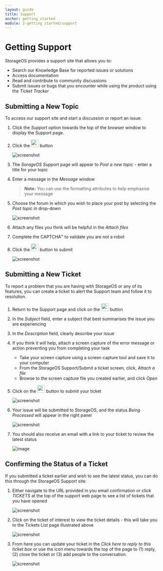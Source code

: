 ```yaml
---
layout: guide
title: Support
anchor: getting_started
module: 2-getting_started/support
---
```


# Getting Support

StorageOS provides a support site that allows you to:

* Search our Knowledge Base for reported issues or solutions
* Access documentation 
* Read and contribute to community discussions
* Submit issues or bugs that you encounter while using the product using the *Ticket Tracker*

## Submitting a New Topic

To access our support site and start a discussion or report an issue:

1. Click the *Support* option towards the top of the browser window to display the Support page.
2. Click the <img src="/images/docs/overview/startnewtopic.png" height="25"> button 

   ![screenshot](/images/docs/overview/support1.png)

3. The *SorageOS Support* page will appear to *Post a new topic* - enter a title for your topic
4. Enter a message in the *Message* window

   >**Note:** You can use the formatting attributes to help emphasise your message

5. Choose the forum in which you wish to place your post by selecting the *Post topic in* drop-down

   ![screenshot](/images/docs/overview/support2a.png)

6. Attach any files you think will be helpful in the *Attach files*
7. Complete the CAPTCHA&trade; to validate you are not a robot
8. Click the <img src="/images/docs/overview/save.png" height="25"> button to submit

   ![screenshot](/images/docs/overview/support2b.png)

## Submitting a New Ticket

To report a problem that you are having with StorageOS or any of its features, you can create a ticket to alert the Support team and follow it to resolution.

1. Return to the Support page and click on the <img src="/images/docs/overview/newticket.png" height="25"> button
2. In the *Subject* field, enter a subject that best summarises the issue you are experiencing
3. In the *Description* field, clearly describe your issue
4. If you think it will help, attach a screen capture of the error message or action preventing you from completing your task
   * Take your screen capture using a screen capture tool and save it to your computer
   * From the StorageOS Support/Submit a ticket screen, click, *Attach a file*
   * Browse to the screen capture file you created earlier, and click *Open*
5. Click on the <img src="/images/docs/overview/submit.png" height="25"> button to submit your ticket

   ![screenshot](/images/docs/overview/support2c.png)

4. Your issue will be submitted to StorageOS, and the status *Being Processed* will appear in the right panel

   ![screenshot](/images/docs/overview/support2d.png)

5. You should also receive an email with a link to your ticket to review the latest status

   ![image](/images/docs/overview/support2e1.png)

## Confirming the Status of a Ticket

If you submitted a ticket earlier and wish to see the latest status, you can do this through the StorageOS Support site:

1. Either navigate to the URL provided in you email confirmation or click *TICKETS* at the top of the support web page to see a list of tickets that you have opened

   ![screenshot](/images/docs/overview/support2f.png)

2. Click on the ticket of interest to view the ticket details - this will take you to the Tickets List page illustrated above

   ![screenshot](/images/docs/overview/support2g.png)

3. From here you can update your ticket in the *Click here to reply to this ticket box* or use the icon menu towards the top of the page to (1) reply, (2) close the ticket or (3) add people to the conversation.

   ![screenshot](/images/docs/overview/support2h.png)